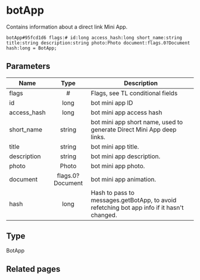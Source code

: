 # botApp
Contains information about a direct link Mini App.

```
botApp#95fcd1d6 flags:# id:long access_hash:long short_name:string title:string description:string photo:Photo document:flags.0?Document hash:long = BotApp;
```

## Parameters
| Name | Type | Description |
| ---- | :----: | ----------- |
| flags | # | Flags, see TL conditional fields |
| id | long | bot mini app ID |
| access_hash | long | bot mini app access hash |
| short_name | string | bot mini app short name, used to generate Direct Mini App deep links. |
| title | string | bot mini app title. |
| description | string | bot mini app description. |
| photo | Photo | bot mini app photo. |
| document | flags.0?Document | bot mini app animation. |
| hash | long | Hash to pass to messages.getBotApp, to avoid refetching bot app info if it hasn't changed. |


## Type
BotApp

## Related pages
